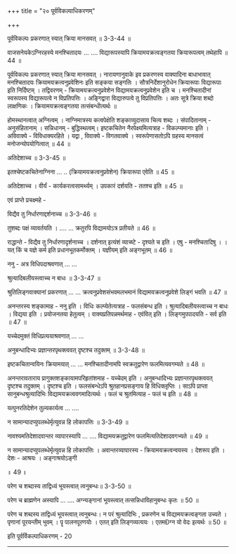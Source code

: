 +++
title = "२० पूर्वविकल्पाधिकरणम्"

+++

पूर्वविकल्पः प्रकरणात् स्यात् क्रिया मानसवत् ॥ 3-3-44 ॥

वाजसनेयकेऽग्निरहस्ये मनश्चितादयः ... .... विद्यारूपस्यापि क्रियामयक्रत्वङ्गतया क्रियारूपत्वम् तथेहापि ॥ 44 ॥

पूर्वविकल्पः प्रकरणात् स्यात् क्रिया मानसवत् । नारायणानुवाके इव प्रकरणस्य वाक्यादिना बाधाभावात् मनश्चितादयः क्रियामयक्रत्वनुप्रवेशिनः इति सङ्कया सङ्गतिः । सौत्रनिर्देशानुरोधेन क्रियारूपाः विद्यारूपाः इति निर्दिष्टम् । तद्विवरणम् - क्रियामयक्रत्वनुप्रवेशेन विद्यामयक्रत्वनुप्रवेशेन इति च । मनश्चितादीनां स्वरूपस्य विद्यारूपत्वे न विप्रतिपत्तिः । अङ्गिद्वारा विद्यारुपत्वे तु विप्रतिपत्तिः । अतः सूत्रे क्रिया शब्दो लाक्षणिकः । क्रियामयक्रत्वङ्गतया तत्संबन्धीत्यर्थः ॥

होमस्थानत्वात् अग्नित्वम् । नाग्निमात्रस्य कत्वपेक्षेति शङ्काव्युदासाय चित्य शब्दः । संपादितानाम् - अनुसंहितानाम् । सन्निधानम् - बुद्धिस्थत्वम्। इष्टकचितेन नैरपेक्ष्यमित्यत्राह - विकल्प्यमानाः इति । अविवाक्ये - विविधाक्यरहिते । यद्वा , विवाक्ये - विगतवाक्ये । स्वरूपेणासतोऽपि ग्रहस्य मानसत्वं मनोजन्योपयोगित्वात् ॥ 44 ॥

अतिदेशाच्च ॥ 3-3-45 ॥

इतश्चेष्टकचितेनाग्निना ... .. (क्रियामयक्रत्वनुप्रवेशेन) क्रियारूपा एवेति ॥ 45 ॥

अतिदेशाच्च । वीर्यं - कार्यकरत्वसामर्थ्यम् । उपकारं दर्शयति - ततश्च इति ॥ 45 ॥

एवं प्राप्ते प्रचक्ष्महे -

विद्यैव तु निर्धारणाद्दर्शनाच्च ॥ 3-3-46 ॥

तुशब्दः पक्षं व्यावर्तयति । .... ... क्रतुरपि विद्यामयोऽत्र प्रतीयते ॥ 46 ॥

राद्धान्ते - विद्यैव तु निर्धारणादृर्शनाच्च । दर्शनात् इत्यंशं व्याच्ष्टे - दृश्यते च इति । एषु - मनश्चितादिषु । । यत् किं च यज्ञे कर्म इति प्रधानभूतकर्मोक्तम् । यज्ञीयम् इति अङ्गभूतम् ॥ 46 ॥

ननु - अत्र विधिपदाश्रवणात् ... ...

श्रुत्यादिबलीयस्त्वाच्च न बाधः ॥ 3-3-47 ॥

श्रुतिलिङ्गवाक्यानां प्रकरणात् ... ... क्रत्वनुप्रवेशसंभवमलभमानं विद्यामयक्रत्वनुप्रवेशे लिङ्गं भवति ॥ 47 ॥

अनन्तरस्य शङ्कामाह - ननु इति । विधिः कल्प्येतेत्यत्राह - फलसंबन्ध इति । श्रुत्यादिबलीयस्त्वाच्च न बाधः । विद्यया इति । प्रयोजनतया हेतुत्वम् । वाक्यप्रतिपन्नमर्थमाह - एवंवित् इति । लिङ्गमुपपादयति - सर्व इति ॥ 47 ॥

यच्चेदमुक्तं विधिप्रत्ययाश्रवणात् ... ...

अनुबन्धादिभ्यः प्रज्ञान्तरपृथक्त्ववत् दृष्टश्च तदुक्तम् ॥ 3-3-48 ॥

इष्टकचितान्वयिनः क्रियामयात् ... ... मनश्चितादीनामपि स्वक्रतुद्वारेण फलमित्यवगम्यते ॥ 48 ॥

अनन्तरावताराय प्रागुक्तशङ्कायामपरिहृतांशमाह - यच्चेदम् इति । अनुबन्धादिभ्यः प्रज्ञान्तरपृथक्त्ववत् दृष्टश्च तदुक्तम् । दृष्टश्च इति । फलसंबन्धेऽपि श्रुतहानप्रसङ्गाय हि विधिक्लृप्तिः । साऽपि प्राप्ता सानुबन्धश्रुत्यादिभिः विद्यामयक्रत्ववगमादित्यर्थः । फलं च श्रुतमित्याह - फलं च इति ॥ 48 ॥

यत्पुनरतिदेशेन तुल्यकार्यत्व ... ....

न सामान्यादप्युपलब्धेर्मृत्युवन्न हि लोकापत्तिः ॥ 3-3-49 ॥

नावश्यमतिदेशादवान्तर व्यापारस्यापि ... .... विद्यामयक्रतुद्वारेण फलमित्यतिदेशादवगभ्यते ॥ 49 ॥

न सामान्यादप्युपलब्धेर्मृत्युवन्न हि लोकापत्तिः । अवान्तरव्यापारस्य - क्रियामयक्रत्वन्वयस्य । देशरूप इति । देशः - आश्रयः । अङ्गाश्रयोऽङ्गी

॥ 49 ॥

परेण च शब्दास्य ताद्विध्यं भूयस्त्वात् त्वनुबन्धः॥ 3-3-50 ॥

परेण च ब्राह्मणेन अस्यापि ... .... अग्न्यङ्गानां भूयस्त्वात् तत्सन्निधाविहानुबन्धः कृतः ॥ 50 ॥

परेण च शब्दस्य ताद्विध्यं भूयस्त्वात् त्वनुबन्धः। न परं श्रुत्यादिभिः , प्रकरणेन च विद्यामयक्रत्वङ्गता उच्यते । पृणानां पूरयन्तीम् भुवम् । पॄ पालनपूरणयोः । एतत् इति लिङ्गव्यत्ययः । एतमÐग्न यो वेदः इत्यर्थः ॥ 50 ॥

इति पूर्वर्विकल्पाधिकरणम् - 20

----
